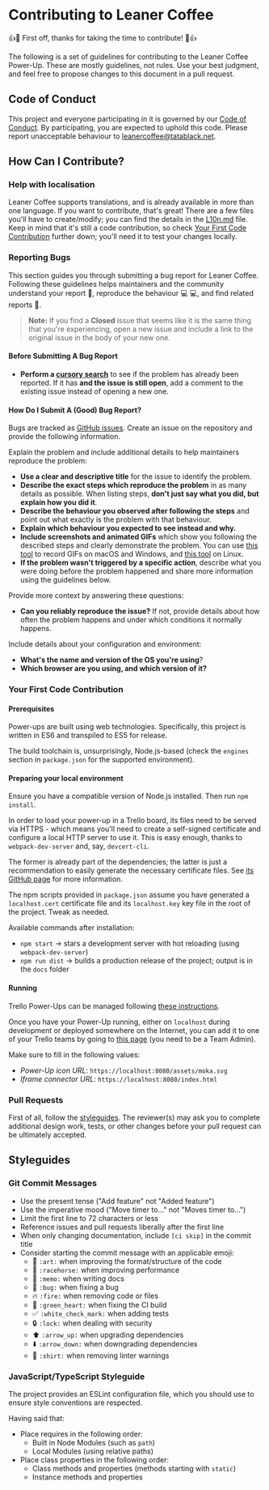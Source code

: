 # Contributing to Leaner Coffee

:+1::tada: First off, thanks for taking the time to contribute! :tada::+1:

The following is a set of guidelines for contributing to the Leaner Coffee Power-Up. These are mostly guidelines, not rules. Use your best judgment, and feel free to propose changes to this document in a pull request.

## Code of Conduct

This project and everyone participating in it is governed by our [Code of Conduct](CODE_OF_CONDUCT.md). By participating, you are expected to uphold this code. Please report unacceptable behaviour to [leanercoffee@tatablack.net](mailto:leanercoffee@tatablack.net).


## How Can I Contribute?

### Help with localisation
Leaner Coffee supports translations, and is already available in more than one language.
If you want to contribute, that's great! There are a few files you'll have to create/modify; you can find the details in the [L10n.md](L10n.md) file.
Keep in mind that it's still a code contribution, so check [Your First Code Contribution](#your-first-code-contribution) further down; you'll need it to test your changes locally.

### Reporting Bugs

This section guides you through submitting a bug report for Leaner Coffee. Following these guidelines helps maintainers and the community understand your report :pencil:, reproduce the behaviour :computer: :computer:, and find related reports :mag_right:.

> **Note:** If you find a **Closed** issue that seems like it is the same thing that you're experiencing, open a new issue and include a link to the original issue in the body of your new one.

#### Before Submitting A Bug Report

* **Perform a [cursory search](https://github.com/tatablack/leaner-coffee-powerup/issues?utf8=%E2%9C%93&q=is%3Aissue+is%3Aopen)** to see if the problem has already been reported. If it has **and the issue is still open**, add a comment to the existing issue instead of opening a new one.

#### How Do I Submit A (Good) Bug Report?

Bugs are tracked as [GitHub issues](https://guides.github.com/features/issues/). Create an issue on the repository and provide the following information.

Explain the problem and include additional details to help maintainers reproduce the problem:

* **Use a clear and descriptive title** for the issue to identify the problem.
* **Describe the exact steps which reproduce the problem** in as many details as possible. When listing steps, **don't just say what you did, but explain how you did it**.
* **Describe the behaviour you observed after following the steps** and point out what exactly is the problem with that behaviour.
* **Explain which behaviour you expected to see instead and why.**
* **Include screenshots and animated GIFs** which show you following the described steps and clearly demonstrate the problem. You can use [this tool](https://www.cockos.com/licecap/) to record GIFs on macOS and Windows, and [this tool](https://github.com/colinkeenan/silentcast) on Linux.
* **If the problem wasn't triggered by a specific action**, describe what you were doing before the problem happened and share more information using the guidelines below.

Provide more context by answering these questions:

* **Can you reliably reproduce the issue?** If not, provide details about how often the problem happens and under which conditions it normally happens.

Include details about your configuration and environment:

* **What's the name and version of the OS you're using**?
* **Which browser are you using, and which version of it?**

### Your First Code Contribution
#### Prerequisites
Power-ups are built using web technologies. Specifically, this project is written in ES6 and transpiled to ES5 for release.

The build toolchain is, unsurprisingly, Node.js-based (check the `engines` section in `package.json` for the supported environment).

#### Preparing your local environment
Ensure you have a compatible version of Node.js installed. Then run `npm install`.

In order to load your power-up in a Trello board, its files need to be served via HTTPS - which means you'll
need to create a self-signed certificate and configure a local HTTP server to use it. This is easy enough, thanks
to `webpack-dev-server` and, say, `devcert-cli`.

The former is already part of the dependencies; the latter is just a recommendation to easily generate the necessary
certificate files. See [its GitHub page](https://github.com/davewasmer/devcert-cli#usage) for more information.

The npm scripts provided in `package.json` assume you have generated a `localhost.cert` certificate file and its `localhost.key`
key file in the root of the project. Tweak as needed.

Available commands after installation:
- `npm start` → stars a development server with hot reloading (using `webpack-dev-server`)
- `npm run dist` → builds a production release of the project; output is in the `docs` folder

#### Running
Trello Power-Ups can be managed following [these instructions](https://developers.trello.com/docs/managing-power-ups).

Once you have your Power-Up running, either on `localhost` during development or deployed somewhere on the Internet,
you can add it to one of your Trello teams by going to [this page](https://trello.com/power-ups/admin)
(you need to be a Team Admin).

Make sure to fill in the following values:
- *Power-Up icon URL*: `https://localhost:8080/assets/moka.svg`
- *Iframe connector URL*: `https://localhost:8080/index.html`

### Pull Requests
First of all, follow the [styleguides](#styleguides). The reviewer(s) may ask you to complete additional design work, tests, or other changes before your pull request can be ultimately accepted.

## Styleguides

### Git Commit Messages

* Use the present tense ("Add feature" not "Added feature")
* Use the imperative mood ("Move timer to..." not "Moves timer to...")
* Limit the first line to 72 characters or less
* Reference issues and pull requests liberally after the first line
* When only changing documentation, include `[ci skip]` in the commit title
* Consider starting the commit message with an applicable emoji:
    * :art: `:art:` when improving the format/structure of the code
    * :racehorse: `:racehorse:` when improving performance
    * :memo: `:memo:` when writing docs
    * :bug: `:bug:` when fixing a bug
    * :fire: `:fire:` when removing code or files
    * :green_heart: `:green_heart:` when fixing the CI build
    * :white_check_mark: `:white_check_mark:` when adding tests
    * :lock: `:lock:` when dealing with security
    * :arrow_up: `:arrow_up:` when upgrading dependencies
    * :arrow_down: `:arrow_down:` when downgrading dependencies
    * :shirt: `:shirt:` when removing linter warnings

### JavaScript/TypeScript Styleguide

The project provides an ESLint configuration file, which you should use to ensure style conventions are respected.

Having said that:

* Place requires in the following order:
    * Built in Node Modules (such as `path`)
    * Local Modules (using relative paths)
* Place class properties in the following order:
    * Class methods and properties (methods starting with `static`)
    * Instance methods and properties
